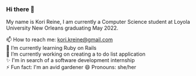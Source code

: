 ### Hi there 👋

My name is Kori Reine, I am currently a Computer Science student at Loyola University New Orleans graduating May 2022.  

📫 How to reach me: kori.kreine@gmail.com  
🌱 I’m currently learning Ruby on Rails  
🔭 I’m currently working on creating a to do list application  
✨ I'm in search of a software development internship  
⚡ Fun fact: I'm an avid gardener 
😄 Pronouns: she/her

<!--
**kkreine/kkreine** is a ✨ _special_ ✨ repository because its `README.md` (this file) appears on your GitHub profile.

Here are some ideas to get you started:

- 🔭 I’m currently working on ...
- 🌱 I’m currently learning ...
- 👯 I’m looking to collaborate on ...
- 🤔 I’m looking for help with ...
- 💬 Ask me about ...
- 📫 How to reach me: ...
- 😄 Pronouns: ...
- ⚡ Fun fact: ...
-->

